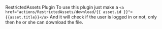RestrictedAssets Plugin
To use this plugin just make a `<a href="actions/RestrictedAssets/download/{{ asset.id }}">{{asset.title}}</a>`
And it will check if the user is logged in or not, only then he or she can download the file.
